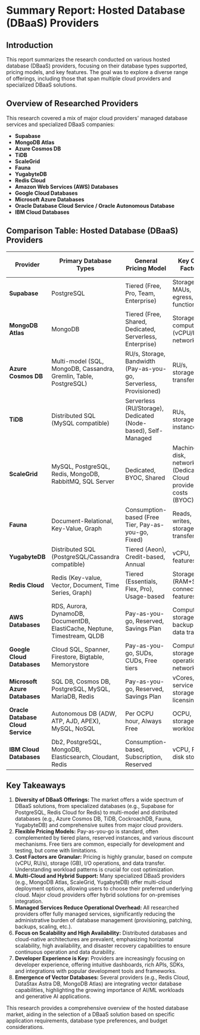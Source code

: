 # Summary Report: Hosted Database (DBaaS) Providers

## Introduction
This report summarizes the research conducted on various hosted database (DBaaS) providers, focusing on their database types supported, pricing models, and key features. The goal was to explore a diverse range of offerings, including those that span multiple cloud providers and specialized DBaaS solutions.

## Overview of Researched Providers

This research covered a mix of major cloud providers' managed database services and specialized DBaaS companies:

*   **Supabase**
*   **MongoDB Atlas**
*   **Azure Cosmos DB**
*   **TiDB**
*   **ScaleGrid**
*   **Fauna**
*   **YugabyteDB**
*   **Redis Cloud**
*   **Amazon Web Services (AWS) Databases**
*   **Google Cloud Databases**
*   **Microsoft Azure Databases**
*   **Oracle Database Cloud Service / Oracle Autonomous Database**
*   **IBM Cloud Databases**

## Comparison Table: Hosted Database (DBaaS) Providers

| Provider | Primary Database Types | General Pricing Model | Key Cost Factors | Multi-Cloud/Hybrid Support | Notes |
|---|---|---|---|---|---|
| **Supabase** | PostgreSQL | Tiered (Free, Pro, Team, Enterprise) | Storage, MAUs, egress, functions | Primarily AWS-hosted | Open-source Firebase alternative; BaaS suite. |
| **MongoDB Atlas** | MongoDB | Tiered (Free, Shared, Dedicated, Serverless, Enterprise) | Storage, compute (vCPU/RAM), network | AWS, Azure, GCP | Fully managed MongoDB; global clusters. |
| **Azure Cosmos DB** | Multi-model (SQL, MongoDB, Cassandra, Gremlin, Table, PostgreSQL) | RU/s, Storage, Bandwidth (Pay-as-you-go, Serverless, Provisioned) | RU/s, storage, data transfer | Azure-native (multi-region) | Globally distributed; guaranteed low latency. |
| **TiDB** | Distributed SQL (MySQL compatible) | Serverless (RU/Storage), Dedicated (Node-based), Self-Managed | RUs, storage, instances | AWS, GCP, Azure (Cloud); On-premise/Hybrid (Self-Managed) | HTAP workloads; horizontal scalability. |
| **ScaleGrid** | MySQL, PostgreSQL, Redis, MongoDB, RabbitMQ, SQL Server | Dedicated, BYOC, Shared | Machine, disk, network (Dedicated); Cloud provider costs (BYOC) | AWS, Azure, GCP, Linode, DigitalOcean, OCI, Akamai | Wide database support; BYOC option. |
| **Fauna** | Document-Relational, Key-Value, Graph | Consumption-based (Free Tier, Pay-as-you-go, Fixed) | Reads, writes, storage, data transfer | Global distribution (API); On-premise (deployable) | Serverless; distributed ACID transactions. |
| **YugabyteDB** | Distributed SQL (PostgreSQL/Cassandra compatible) | Tiered (Aeon), Credit-based, Annual | vCPU, features | Private, Public, Hybrid, Multi-cloud (BYOC) | High performance; strong consistency. |
| **Redis Cloud** | Redis (Key-value, Vector, Document, Time Series, Graph) | Tiered (Essentials, Flex, Pro), Usage-based | Storage (RAM+SSD), connections, features | AWS, GCP, Azure | Extremely high performance; GenAI focus. |
| **AWS Databases** | RDS, Aurora, DynamoDB, DocumentDB, ElastiCache, Neptune, Timestream, QLDB | Pay-as-you-go, Reserved, Savings Plan | Compute, storage, I/O, backups, data transfer | AWS-native; hybrid integration | Most comprehensive suite of DBaaS. |
| **Google Cloud Databases** | Cloud SQL, Spanner, Firestore, Bigtable, Memorystore | Pay-as-you-go, SUDs, CUDs, Free tiers | Compute, storage, operations, network | GCP-native; hybrid integration | Strong AI/ML integration; globally distributed. |
| **Microsoft Azure Databases** | SQL DB, Cosmos DB, PostgreSQL, MySQL, MariaDB, Redis | Pay-as-you-go, Reserved, Savings Plan | vCores, service tier, storage, licensing | Azure-native; strong hybrid capabilities | Comprehensive range; Microsoft ecosystem. |
| **Oracle Database Cloud Service** | Autonomous DB (ADW, ATP, AJD, APEX), MySQL, NoSQL | Per OCPU hour, Always Free | OCPU, storage, workload | OCI-native; Cloud@Customer | Self-managing Autonomous Database. |
| **IBM Cloud Databases** | Db2, PostgreSQL, MongoDB, Elasticsearch, Cloudant, Redis | Consumption-based, Subscription, Reserved | vCPU, RAM, disk storage | IBM Cloud-native; hybrid integration | Strong enterprise/security focus. |

## Key Takeaways

1.  **Diversity of DBaaS Offerings:** The market offers a wide spectrum of DBaaS solutions, from specialized databases (e.g., Supabase for PostgreSQL, Redis Cloud for Redis) to multi-model and distributed databases (e.g., Azure Cosmos DB, TiDB, CockroachDB, Fauna, YugabyteDB) and comprehensive suites from major cloud providers.
2.  **Flexible Pricing Models:** Pay-as-you-go is standard, often complemented by tiered plans, reserved instances, and various discount mechanisms. Free tiers are common, especially for development and testing, but come with limitations.
3.  **Cost Factors are Granular:** Pricing is highly granular, based on compute (vCPU, RU/s), storage (GB), I/O operations, and data transfer. Understanding workload patterns is crucial for cost optimization.
4.  **Multi-Cloud and Hybrid Support:** Many specialized DBaaS providers (e.g., MongoDB Atlas, ScaleGrid, YugabyteDB) offer multi-cloud deployment options, allowing users to choose their preferred underlying cloud. Major cloud providers offer hybrid solutions for on-premises integration.
5.  **Managed Services Reduce Operational Overhead:** All researched providers offer fully managed services, significantly reducing the administrative burden of database management (provisioning, patching, backups, scaling, etc.).
6.  **Focus on Scalability and High Availability:** Distributed databases and cloud-native architectures are prevalent, emphasizing horizontal scalability, high availability, and disaster recovery capabilities to ensure continuous operation and data durability.
7.  **Developer Experience is Key:** Providers are increasingly focusing on developer experience, offering intuitive dashboards, rich APIs, SDKs, and integrations with popular development tools and frameworks.
8.  **Emergence of Vector Databases:** Several providers (e.g., Redis Cloud, DataStax Astra DB, MongoDB Atlas) are integrating vector database capabilities, highlighting the growing importance of AI/ML workloads and generative AI applications.

This research provides a comprehensive overview of the hosted database market, aiding in the selection of a DBaaS solution based on specific application requirements, database type preferences, and budget considerations.
